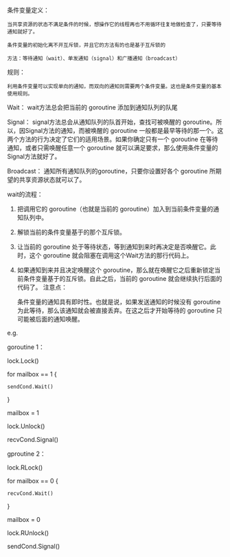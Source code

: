 条件变量定义：

    当共享资源的状态不满足条件的时候，想操作它的线程再也不用循环往复地做检查了，只要等待通知就好了。

    条件变量的初始化离不开互斥锁，并且它的方法有的也是基于互斥锁的

    方法：等待通知（wait）、单发通知（signal）和广播通知（broadcast）

规则：

    利用条件变量可以实现单向的通知，而双向的通知则需要两个条件变量。这也是条件变量的基本使用规则。


Wait： wait方法总会把当前的 goroutine 添加到通知队列的队尾

Signal： signal方法总会从通知队列的队首开始，查找可被唤醒的 goroutine。所以，因Signal方法的通知，而被唤醒的 goroutine 一般都是最早等待的那一个。这两个方法的行为决定了它们的适用场景。如果你确定只有一个 goroutine 在等待通知，或者只需唤醒任意一个 goroutine 就可以满足要求，那么使用条件变量的Signal方法就好了。

Broadcast： 通知所有通知队列的goroutine，只要你设置好各个 goroutine 所期望的共享资源状态就可以了。

wait的流程：

1. 把调用它的 goroutine（也就是当前的 goroutine）加入到当前条件变量的通知队列中。
2. 解锁当前的条件变量基于的那个互斥锁。
3. 让当前的 goroutine 处于等待状态，等到通知到来时再决定是否唤醒它。此时，这个 goroutine 就会阻塞在调用这个Wait方法的那行代码上。
4. 如果通知到来并且决定唤醒这个 goroutine，那么就在唤醒它之后重新锁定当前条件变量基于的互斥锁。自此之后，当前的 goroutine 就会继续执行后面的代码了。
注意点：

    条件变量的通知具有即时性。也就是说，如果发送通知的时候没有 goroutine 为此等待，那么该通知就会被直接丢弃。在这之后才开始等待的 goroutine 只可能被后面的通知唤醒。


e.g.

goroutine 1：

lock.Lock()

for mailbox == 1 { 

    sendCond.Wait()

}

mailbox = 1

lock.Unlock()

recvCond.Signal()

gproutine 2：

lock.RLock()

for mailbox == 0 { 

    recvCond.Wait()

}

mailbox = 0

lock.RUnlock()

sendCond.Signal()


